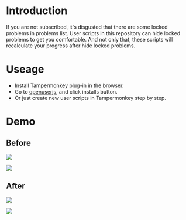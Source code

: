 # Introduction

If you are not subscribed, it's disgusted that there are some locked problems in problems list. User scripts in this repository can hide locked problems to get you comfortable. And not only that, these scripts will recalculate your progress after hide locked problems.

# Useage

- Install Tampermonkey plug-in in the browser.
- Go to [openuserjs](https://openuserjs.org/users/00000H/scripts), and click installs button.
- Or just create new user scripts in Tampermonkey step by step.

# Demo

## Before

![](https://github.com/CyC2018/Hide-Locked-Problems-In-Leetcode/blob/master/pics/1.png)

![](https://github.com/CyC2018/Hide-Locked-Problems-In-Leetcode/blob/master/pics/2.png)

## After

![](https://github.com/CyC2018/Hide-Locked-Problems-In-Leetcode/blob/master/pics/3.png)

![](https://github.com/CyC2018/Hide-Locked-Problems-In-Leetcode/blob/master/pics/4.png)

